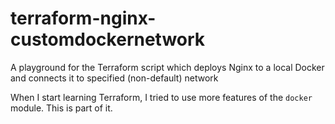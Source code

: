 # terraform-nginx-customdockernetwork
A playground for the Terraform script which deploys Nginx to a local Docker and connects it to specified (non-default) network

When I start learning Terraform, I tried to use more features of the `docker` module. This is part of it.

